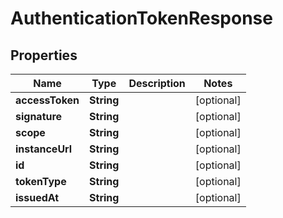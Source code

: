 

# AuthenticationTokenResponse


## Properties

| Name | Type | Description | Notes |
|------------ | ------------- | ------------- | -------------|
|**accessToken** | **String** |  |  [optional] |
|**signature** | **String** |  |  [optional] |
|**scope** | **String** |  |  [optional] |
|**instanceUrl** | **String** |  |  [optional] |
|**id** | **String** |  |  [optional] |
|**tokenType** | **String** |  |  [optional] |
|**issuedAt** | **String** |  |  [optional] |



